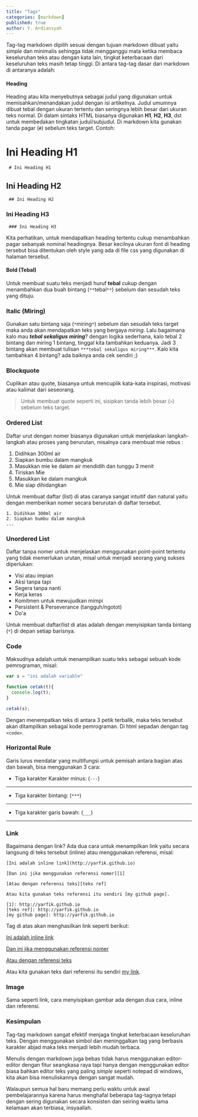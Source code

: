 ```yaml
---
title: "Tags"
categories: [markdown]
published: true
author: Y. Ardiansyah
---
```


Tag-tag markdown dipilih sesuai dengan tujuan markdown dibuat yaitu *simple* dan minimalis sehingga tidak mengganggu mata ketika membaca keseluruhan teks atau dengan kata lain, tingkat keterbacaan dari keseluruhan teks masih tetap tinggi. Di antara tag-tag dasar dari markdown di antaranya adalah:

#### Heading
Heading atau kita menyebutnya sebagai judul yang digunakan untuk memisahkan/menandakan judul dengan isi artikelnya. Judul umumnya dibuat tebal dengan ukuran tertentu dan seringnya lebih besar dari ukuran teks normal. Di dalam sintaks HTML biasanya digunakan **H1**, **H2**, **H3**, dst untuk membedakan tingkatan judul/subjudul. Di markdown kita gunakan tanda pagar (`#`) sebelum teks target. Contoh:

# Ini Heading H1
` # Ini Heading H1`

## Ini Heading H2
` ## Ini Heading H2`

### Ini Heading H3
` ### Ini Heading H3`

Kita perhatikan, untuk mendapatkan heading tertentu cukup menambahkan pagar sebanyak nominal headingnya. Besar kecilnya ukuran font di heading tersebut bisa ditentukan oleh style yang ada di file css yang digunakan di halaman tersebut.

#### Bold (Tebal)
Untuk membuat suatu teks menjadi huruf **tebal** cukup dengan menambahkan dua buah bintang (`**`tebal`**`) sebelum dan sesudah teks yang dituju.

### Italic (Miring)
Gunakan satu bintang saja (`*`miring`*`) sebelum dan sesudah teks target maka anda akan mendapatkan teks yang bergaya *miring*. Lalu bagaimana kalo mau ***tebal sekaligus miring***? dengan logika sederhana, kalo tebal 2 bintang dan miring 1 bintang, tinggal kita tambahkan keduanya. Jadi 3 bintang akan membuat tulisan `***tebal sekaligus miring***`. Kalo kita tambahkan 4 bintang? ada baiknya anda cek sendiri ;)

### Blockquote
Cuplikan atau quote, biasanya untuk mencuplik kata-kata inspirasi, motivasi atau kalimat dari seseorang. 
> Untuk membuat quote seperti ini, sisipkan tanda lebih besar (`>`) sebelum teks target.

### Ordered List
Daftar urut dengan nomer biasanya digunakan untuk menjelaskan langkah-langkah atau proses yang berurutan, misalnya cara membuat mie rebus :

1. Didihkan 300ml air
2. Siapkan bumbu dalam mangkuk
3. Masukkan mie ke dalam air mendidih dan tunggu 3 menit
4. Tiriskan Mie
5. Masukkan ke dalam mangkuk
6. Mie siap dihidangkan

Untuk membuat daftar (list) di atas caranya sangat intuitif dan natural yaitu dengan memberikan nomer secara berurutan di daftar tersebut.

```
1. Didihkan 300ml air
2. Siapkan bumbu dalam mangkuk
...
```

### Unordered List
Daftar tanpa nomer untuk menjelaskan menggunakan point-point tertentu yang tidak memerlukan urutan, misal untuk menjadi seorang yang sukses diperlukan:

* Visi atau impian
* Aksi tanpa tapi
* Segera tanpa nanti
* Kerja keras
* Komitmen untuk mewujudkan mimpi
* Persistent & Perseverance (tangguh/ngotot)
* Do'a

Untuk membuat daftar/list di atas adalah dengan menyisipkan tanda bintang (`*`) di depan setiap barisnya.

### Code
Maksudnya adalah untuk menampilkan suatu teks sebagai sebuah kode pemrograman, misal:

```javascript
var s = "ini adalah variable"

function cetak(t){
  console.log(t);
}

cetak(s);
```

Dengan menempatkan teks di antara 3 petik terbalik, maka teks tersebut akan ditampilkan sebagai kode pemrograman. Di html sepadan dengan tag `<code>`.

### Horizontal Rule
Garis lurus mendatar yang multifungsi untuk pemisah antara bagian atas dan bawah, bisa menggunakan 3 cara:

* Tiga karakter Karakter minus:
(`---`)

---

* Tiga karakter bintang:
(`***`)

***

* Tiga karakter garis bawah:
(`___`)

___

### Link
Bagaimana dengan link? Ada dua cara untuk menampilkan link yaitu secara langsung di teks tersebut (inline) atau menggunakan referensi, misal:

```
[Ini adalah inline link](http://yarfik.github.io)

[Dan ini jika menggunakan referensi nomer][1]

[Atau dengan referensi teks][teks ref]

Atau kita gunakan teks referensi itu sendiri [my github page].

[1]: http://yarfik.github.io
[teks ref]: http://yarfik.github.io
[my github page]: http://yarfik.github.io
```


Tag di atas akan menghasilkan link seperti berikut:

[Ini adalah inline link](http://yarfik.github.io)

[Dan ini jika menggunakan referensi nomer][1]

[Atau dengan referensi teks][teks ref]

Atau kita gunakan teks dari referensi itu sendiri [my link].

[1]: http://yarfik.github.io
[teks ref]: http://yarfik.github.io
[my link]: http://yarfik.github.io


### Image
Sama seperti link, cara menyisipkan gambar ada dengan dua cara, inline dan referensi.

### Kesimpulan
Tag-tag markdown sangat efektif menjaga tingkat keterbacaan keseluruhan teks. Dengan menggunakan simbol dan meninggalkan tag yang berbasis karakter abjad maka teks menjadi lebih mudah terbaca. 

Menulis dengan markdown juga bebas tidak harus menggunakan editor-editor dengan fitur seangkasa raya tapi hanya dengan menggunakan editor biasa bahkan editor teks yang paling *simple* seperti notepad di windows, kita akan bisa menuliskannya dengan sangat mudah.

Walaupun semua hal baru memang perlu waktu untuk awal pembelajarannya karena harus menghafal beberapa tag-tagnya tetapi dengan sering digunakan secara konsisten dan seiring waktu lama kelamaan akan terbiasa, insyaallah.
